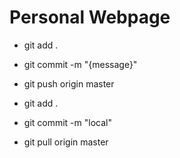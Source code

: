# Personal Webpage
* git add .
* git commit -m "{message}"
* git push origin master

* git add . 
* git commit -m "local"
* git pull origin master

